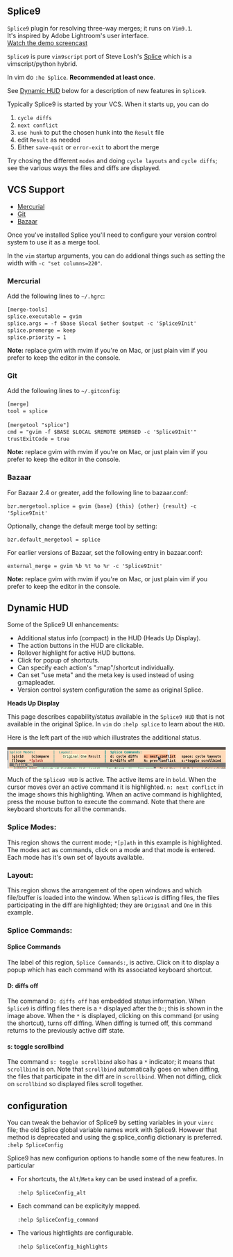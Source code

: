 ## Splice9

`Splice9` plugin for resolving three-way merges; it runs on `Vim9.1`.
<br>It's inspired by Adobe Lightroom's user interface. 
<br>[Watch the demo screencast](http://vimeo.com/25764692)

`Splice9` is pure `vim9script` port of Steve Losh's [Splice](https://github.com/sjl/splice.vim) which is a vimscript/python hybrid.

In vim do `:he Splice`. **Recommended at least once**.

See [Dynamic HUD](#dynamic-hud) below for a description of new features in `Splice9`.

Typically Splice9 is started by your VCS. When it starts up, you can do

1. `cycle diffs`
2. `next conflict`
3. `use hunk` to put the chosen hunk into the `Result` file
4. edit `Result` as needed
5. Either `save-quit` or `error-exit` to abort the merge

Try chosing the different `modes` and doing `cycle layouts` and `cycle diffs`;
see the various ways the files and diffs are displayed.

## VCS Support

- [Mercurial](#mercurial)
- [Git](#git)
- [Bazaar](#bazaar)

Once you've installed Splice you'll need to configure your version control system to use it as a merge tool.

In the `vim` startup arguments, you can do addional things such as setting the width with `-c "set
columns=220"`.

### Mercurial

Add the following lines to `~/.hgrc`:

```
[merge-tools]
splice.executable = gvim
splice.args = -f $base $local $other $output -c 'Splice9Init'
splice.premerge = keep
splice.priority = 1
```

**Note:** replace gvim with mvim if you're on Mac, or just plain vim if you prefer to keep the editor in the console.

### Git

Add the following lines to `~/.gitconfig`:

```
[merge]
tool = splice

[mergetool "splice"]
cmd = "gvim -f $BASE $LOCAL $REMOTE $MERGED -c 'Splice9Init'"
trustExitCode = true
```

**Note:** replace gvim with mvim if you're on Mac, or just plain vim if you prefer to keep the editor in the console.

### Bazaar

For Bazaar 2.4 or greater, add the following line to bazaar.conf:

```
bzr.mergetool.splice = gvim {base} {this} {other} {result} -c 'Splice9Init'
```

Optionally, change the default merge tool by setting:

```
bzr.default_mergetool = splice
```

For earlier versions of Bazaar, set the following entry in bazaar.conf:

```
external_merge = gvim %b %t %o %r -c 'Splice9Init'
```

**Note:** replace gvim with mvim if you're on Mac, or just plain vim if you prefer to keep the editor in the console.

## Dynamic HUD

Some of the Splice9 UI enhancements:
- Additional status info (compact) in the HUD (Heads Up Display).<br>
- The action buttons in the HUD are clickable.
- Rollover highlight for active HUD buttons.
- Click for popup of shortcuts.
- Can specify each action's ":map"/shortcut individually.
- Can set "use meta" and the meta key is used instead of using g:mapleader.
- Version control system configuration the same as original Splice. 

<!--
  See [HUD](https://github.com/errael/splice9/wiki/HUD) for a description of the new features.
-->

**Heads Up Display**

This page describes capability/status available in the `Splice9 HUD` that is not available in the original Splice. In `vim` do `:help splice` to learn about the `HUD`.

Here is the left part of the `HUD` which illustrates the additional status.

![The HUD](images/HUD-only-partial.png)

Much of the `Splice9 HUD` is active. The active items are in `bold`. When the cursor moves over an active command it is highlighted. `n: next conflict` in the image shows this highlighting. When an active command is highlighted, press the mouse button to execute the command. Note that there are keyboard shortcuts for all the commands.

### Splice Modes:

This region shows the current mode; `*[p]ath` in this example is highlighted. The modes act as commands, click on a mode and that mode is entered. Each mode has it's own set of layouts available.

### Layout:

This region shows the arrangement of the open windows and which file/buffer is loaded into the window. When `Splice9` is diffing files, the files participating in the diff are highlighted; they are `Original` and `One` in this example.

### Splice Commands:

#### Splice Commands

The label of this region, `Splice Commands:`, is active. Click on it to display a popup which has each command with its associated keyboard shortcut.

#### D: diffs off

The command `D: diffs off` has embedded status information. When `Splice9` is diffing files there is a `*` displayed after the `D:`; this is shown in the image above. When the `*` is displayed, clicking on this command (or using the shortcut), turns off diffing. When diffing is turned off, this command returns to the previously active diff state.

#### s: toggle scrollbind

The command `s: toggle scrollbind` also has a `*` indicator; it means that `scrollbind` is on. Note that `scrollbind` automatically goes on when diffing, the files that participate in the diff are in `scrollbind`. When not diffing, click on `scrollbind` so displayed files scroll together.


## configuration

You can tweak the behavior of Splice9 by setting variables in your `vimrc` file; the old Splice global variable names work with Splice9. However that method is deprecated and using the g:splice_config dictionary is preferred. `:help SpliceConfig`

Splice9 has new configurion options to handle some of the new features. In particular

- For shortcuts, the `Alt`/`Meta` key can be used instead of a prefix.

   `:help SpliceConfig_alt`

- Each command can be explicityly mapped.

   `:help SpliceConfig_command`

- The various hightlights are configurable.

    `:help SpliceConfig_highlights`
